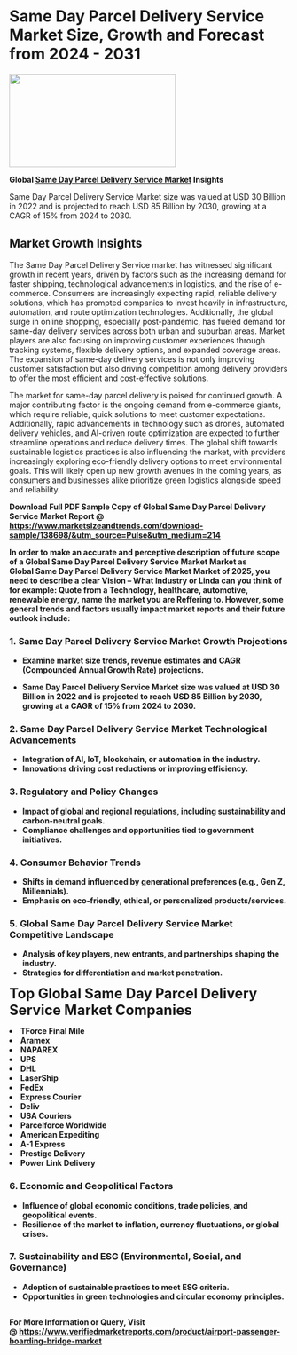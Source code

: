 <H1>Same Day Parcel Delivery Service Market Size, Growth and Forecast from 2024 - 2031</H1><img class="aligncenter size-medium wp-image-584254" src="https://thirdeyenews.in/wp-content/uploads/2024/09/Global-Market-Research-300x168.jpeg" alt="" width="300" height="168" /><p><strong>Global&nbsp;<a href="https://www.marketsizeandtrends.com/download-sample/138698/&amp;utm_source=Pulse&amp;utm_medium=214">Same Day Parcel Delivery Service Market</a> Insights</strong></p><p>Same Day Parcel Delivery Service Market size was valued at USD 30 Billion in 2022 and is projected to reach USD 85 Billion by 2030, growing at a CAGR of 15% from 2024 to 2030.</p><p><h2>Market Growth Insights</h2> <p>The Same Day Parcel Delivery Service market has witnessed significant growth in recent years, driven by factors such as the increasing demand for faster shipping, technological advancements in logistics, and the rise of e-commerce. Consumers are increasingly expecting rapid, reliable delivery solutions, which has prompted companies to invest heavily in infrastructure, automation, and route optimization technologies. Additionally, the global surge in online shopping, especially post-pandemic, has fueled demand for same-day delivery services across both urban and suburban areas. Market players are also focusing on improving customer experiences through tracking systems, flexible delivery options, and expanded coverage areas. The expansion of same-day delivery services is not only improving customer satisfaction but also driving competition among delivery providers to offer the most efficient and cost-effective solutions.</p> <p><strong></strong></p> <p>The market for same-day parcel delivery is poised for continued growth. A major contributing factor is the ongoing demand from e-commerce giants, which require reliable, quick solutions to meet customer expectations. Additionally, rapid advancements in technology such as drones, automated delivery vehicles, and AI-driven route optimization are expected to further streamline operations and reduce delivery times. The global shift towards sustainable logistics practices is also influencing the market, with providers increasingly exploring eco-friendly delivery options to meet environmental goals. This will likely open up new growth avenues in the coming years, as consumers and businesses alike prioritize green logistics alongside speed and reliability.</p> <p><strong></p><p><span class=""><strong>Download Full PDF Sample Copy of Global Same Day Parcel Delivery Service Market Report</strong> @ <a href="https://www.marketsizeandtrends.com/download-sample/138698/&amp;utm_source=Pulse&amp;utm_medium=214" target="_blank">https://www.marketsizeandtrends.com/download-sample/138698/&amp;utm_source=Pulse&amp;utm_medium=214</a></span></p><p>In order to make an accurate and perceptive description of future scope of a Global&nbsp;Same Day Parcel Delivery Service Market Market as Global&nbsp;Same Day Parcel Delivery Service Market Market of 2025, you need to describe a clear Vision &ndash; What Industry or Linda can you think of for example: Quote from a Technology, healthcare, automotive, renewable energy, name the market you are Reffering to. However, some general trends and factors usually impact market reports and their future outlook include:</p><h3>1.&nbsp;<strong>Same Day Parcel Delivery Service Market Growth Projections</strong></h3><ul><li>Examine market size trends, revenue estimates and CAGR (Compounded Annual Growth Rate) projections.</li><li><p>Same Day Parcel Delivery Service Market size was valued at USD 30 Billion in 2022 and is projected to reach USD 85 Billion by 2030, growing at a CAGR of 15% from 2024 to 2030.</p></li></ul><h3>2.&nbsp;<strong>Same Day Parcel Delivery Service Market Technological Advancements</strong></h3><ul><li>Integration of AI, IoT, blockchain, or automation in the industry.</li><li>Innovations driving cost reductions or improving efficiency.</li></ul><h3>3.&nbsp;<strong>Regulatory and Policy Changes</strong></h3><ul><li>Impact of global and regional regulations, including sustainability and carbon-neutral goals.</li><li>Compliance challenges and opportunities tied to government initiatives.</li></ul><h3>4.&nbsp;<strong>Consumer Behavior Trends</strong></h3><ul><li>Shifts in demand influenced by generational preferences (e.g., Gen Z, Millennials).</li><li>Emphasis on eco-friendly, ethical, or personalized products/services.</li></ul><h3>5.&nbsp;<strong>Global Same Day Parcel Delivery Service Market Competitive Landscape</strong></h3><ul><li>Analysis of key players, new entrants, and partnerships shaping the industry.</li><li>Strategies for differentiation and market penetration.</li></ul><p data-pm-slice="1 1 []"><span style="color: inherit; font-family: inherit; font-size: 25px;">Top Global Same Day Parcel Delivery Service Market Companies</span></p><div class="" data-test-id=""><p><li>TForce Final Mile</li><li> Aramex</li><li> NAPAREX</li><li> UPS</li><li> DHL</li><li> LaserShip</li><li> FedEx</li><li> Express Courier</li><li> Deliv</li><li> USA Couriers</li><li> Parcelforce Worldwide</li><li> American Expediting</li><li> A-1 Express</li><li> Prestige Delivery</li><li> Power Link Delivery</li></p></div><h3>6.&nbsp;<strong>Economic and Geopolitical Factors</strong></h3><ul><li>Influence of global economic conditions, trade policies, and geopolitical events.</li><li>Resilience of the market to inflation, currency fluctuations, or global crises.</li></ul><h3>7.&nbsp;<strong>Sustainability and ESG (Environmental, Social, and Governance)</strong></h3><ul><li>Adoption of sustainable practices to meet ESG criteria.</li><li>Opportunities in green technologies and circular economy principles.</li></ul><h2><strong style="font-size: 14px;">For More Information or Query, Visit @&nbsp;</strong><a style="background-color: #ffffff; font-size: 14px;" href="https://www.marketsizeandtrends.com/report/same-day-parcel-delivery-service-market/" target="_blank">https://www.verifiedmarketreports.com/product/airport-passenger-boarding-bridge-market</a></h2>
